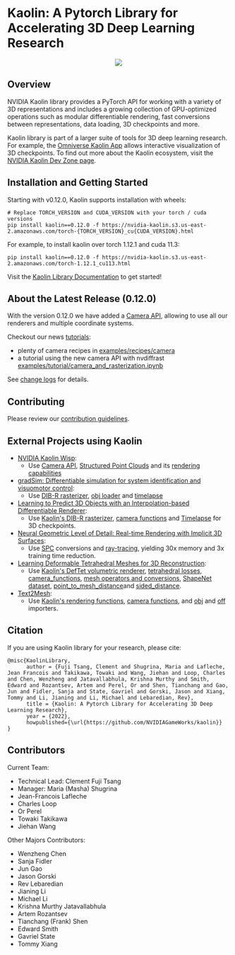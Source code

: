 # Kaolin: A Pytorch Library for Accelerating 3D Deep Learning Research

<p align="center">
    <img src="assets/kaolin.png">
</p>

## Overview
NVIDIA Kaolin library provides a PyTorch API for working with a variety of 3D representations and includes a growing collection of GPU-optimized operations such as modular differentiable rendering, fast conversions between representations, data loading, 3D checkpoints and more. 

Kaolin library is part of a larger suite of tools for 3D deep learning research. For example, the [Omniverse Kaolin App](https://docs.omniverse.nvidia.com/app_kaolin/app_kaolin/overview.html) allows interactive visualization of 3D checkpoints. To find out more about the Kaolin ecosystem, visit the [NVIDIA Kaolin Dev Zone page](https://developer.nvidia.com/kaolin).

## Installation and Getting Started

Starting with v0.12.0, Kaolin supports installation with wheels:
```
# Replace TORCH_VERSION and CUDA_VERSION with your torch / cuda versions
pip install kaolin==0.12.0 -f https://nvidia-kaolin.s3.us-east-2.amazonaws.com/torch-{TORCH_VERSION}_cu{CUDA_VERSION}.html
```
For example, to install kaolin over torch 1.12.1 and cuda 11.3:
```
pip install kaolin==0.12.0 -f https://nvidia-kaolin.s3.us-east-2.amazonaws.com/torch-1.12.1_cu113.html
```

Visit the [Kaolin Library Documentation](https://kaolin.readthedocs.io/en/latest/) to get started!

## About the Latest Release (0.12.0)

With the version 0.12.0 we have added a [Camera API](https://kaolin.readthedocs.io/en/latest/modules/kaolin.render.camera.html), allowing to use all our renderers and multiple coordinate systems.

Checkout our news [tutorials](https://kaolin.readthedocs.io/en/latest/notes/tutorial_index.html):
  * plenty of camera recipes in [examples/recipes/camera](./examples/recipes/camera)
  * a tutorial using the new camera API with nvdiffrast [examples/tutorial/camera_and_rasterization.ipynb](./examples/tutorial/camera_and_rasterization.ipynb)

See [change logs](https://github.com/NVIDIAGameWorks/kaolin/releases/tag/v0.12.0) for details.

## Contributing

Please review our [contribution guidelines](CONTRIBUTING.md).

## External Projects using Kaolin

* [NVIDIA Kaolin Wisp](https://github.com/NVIDIAGameWorks/kaolin-wisp):
   * Use [Camera API](https://kaolin.readthedocs.io/en/latest/modules/kaolin.render.camera.html), [Structured Point Clouds](https://kaolin.readthedocs.io/en/latest/modules/kaolin.ops.spc.html) and its [rendering capabilities](https://kaolin.readthedocs.io/en/latest/modules/kaolin.render.spc.html)
* [gradSim: Differentiable simulation for system identification and visuomotor control](https://github.com/gradsim/gradsim):
   * Use [DIB-R rasterizer](https://kaolin.readthedocs.io/en/latest/modules/kaolin.render.mesh.html#kaolin.render.mesh.dibr_rasterization), [obj loader](https://kaolin.readthedocs.io/en/latest/modules/kaolin.io.obj.html#kaolin.io.obj.import_mesh) and [timelapse](https://kaolin.readthedocs.io/en/latest/modules/kaolin.visualize.html#kaolin.visualize.Timelapse)
* [Learning to Predict 3D Objects with an Interpolation-based Differentiable Renderer](https://github.com/nv-tlabs/DIB-R-Single-Image-3D-Reconstruction/tree/2cfa689881145c8e0647ae8dd077e55b5a578658):
   * Use [Kaolin's DIB-R rasterizer](https://kaolin.readthedocs.io/en/latest/modules/kaolin.render.mesh.html#kaolin.render.mesh.dibr_rasterization), [camera functions](https://kaolin.readthedocs.io/en/latest/modules/kaolin.render.camera.html) and [Timelapse](https://kaolin.readthedocs.io/en/latest/modules/kaolin.visualize.html#kaolin.visualize.Timelapse) for 3D checkpoints.
* [Neural Geometric Level of Detail: Real-time Rendering with Implicit 3D Surfaces](https://github.com/nv-tlabs/nglod):
    * Use [SPC](https://kaolin.readthedocs.io/en/latest/modules/kaolin.ops.spc.html) conversions and [ray-tracing](https://kaolin.readthedocs.io/en/latest/modules/kaolin.render.spc.html#kaolin.render.spc.unbatched_raytrace), yielding 30x memory and 3x training time reduction.
* [Learning Deformable Tetrahedral Meshes for 3D Reconstruction](https://github.com/nv-tlabs/DefTet):
    * Use [Kaolin's DefTet volumetric renderer](https://kaolin.readthedocs.io/en/latest/modules/kaolin.render.mesh.html#kaolin.render.mesh.deftet_sparse_render), [tetrahedral losses](https://kaolin.readthedocs.io/en/latest/modules/kaolin.metrics.tetmesh.html), [camera_functions](https://kaolin.readthedocs.io/en/latest/modules/kaolin.render.camera.html), [mesh operators and conversions](https://kaolin.readthedocs.io/en/latest/modules/kaolin.ops.html), [ShapeNet dataset](https://kaolin.readthedocs.io/en/latest/modules/kaolin.io.shapenet.html#kaolin.io.shapenet.ShapeNetV1), [point_to_mesh_distance](https://kaolin.readthedocs.io/en/latest/modules/kaolin.metrics.trianglemesh.html#kaolin.metrics.trianglemesh.point_to_mesh_distance)and [sided_distance](https://kaolin.readthedocs.io/en/latest/modules/kaolin.metrics.pointcloud.html#kaolin.metrics.pointcloud.sided_distance).
* [Text2Mesh](https://github.com/threedle/text2mesh):
    * Use [Kaolin's rendering functions](https://kaolin.readthedocs.io/en/latest/modules/kaolin.render.mesh.html#), [camera functions](https://kaolin.readthedocs.io/en/latest/modules/kaolin.render.camera.html), and [obj](https://kaolin.readthedocs.io/en/latest/modules/kaolin.io.obj.html#kaolin.io.obj.import_mesh) and [off](https://kaolin.readthedocs.io/en/latest/modules/kaolin.io.off.html#kaolin.io.off.import_mesh) importers.

## Citation

If you are using Kaolin library for your research, please cite:

```
@misc{KaolinLibrary,
      author = {Fuji Tsang, Clement and Shugrina, Maria and Lafleche, Jean Francois and Takikawa, Towaki and Wang, Jiehan and Loop, Charles and Chen, Wenzheng and Jatavallabhula, Krishna Murthy and Smith, Edward and Rozantsev, Artem and Perel, Or and Shen, Tianchang and Gao, Jun and Fidler, Sanja and State, Gavriel and Gorski, Jason and Xiang, Tommy and Li, Jianing and Li, Michael and Lebaredian, Rev},
      title = {Kaolin: A Pytorch Library for Accelerating 3D Deep Learning Research},
      year = {2022},
      howpublished={\url{https://github.com/NVIDIAGameWorks/kaolin}}
}
```
## Contributors

Current Team:

- Technical Lead: Clement Fuji Tsang
- Manager: Maria (Masha) Shugrina
- Jean-Francois Lafleche
- Charles Loop
- Or Perel
- Towaki Takikawa
- Jiehan Wang

Other Majors Contributors:

- Wenzheng Chen
- Sanja Fidler
- Jun Gao
- Jason Gorski
- Rev Lebaredian
- Jianing Li
- Michael Li
- Krishna Murthy Jatavallabhula
- Artem Rozantsev
- Tianchang (Frank) Shen
- Edward Smith
- Gavriel State
- Tommy Xiang
